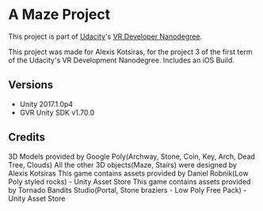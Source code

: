 
# A Maze Project

This project is part of [Udacity](https://www.udacity.com "Udacity - Be in demand")'s [VR Developer Nanodegree](https://www.udacity.com/course/vr-developer-nanodegree--nd017).

This project was made for Alexis Kotsiras, for the project 3 of the first term of the Udacity's VR Development Nanodegree.
Includes an iOS Build.

## Versions
- Unity 2017.1.0p4
- GVR Unity SDK v1.70.0

## Credits
3D Models provided by Google Poly(Archway, Stone, Coin, Key, Arch, Dead Tree, Clouds)
All the other 3D objects(Maze, Stairs) were designed by Alexis Kotsiras
This game contains assets provided by Daniel Robnik(Low Poly styled rocks) - Unity Asset Store
This game contains assets provided by Tornado Bandits Studio(Portal, Stone braziers - Low Poly Free Pack) - Unity Asset Store

